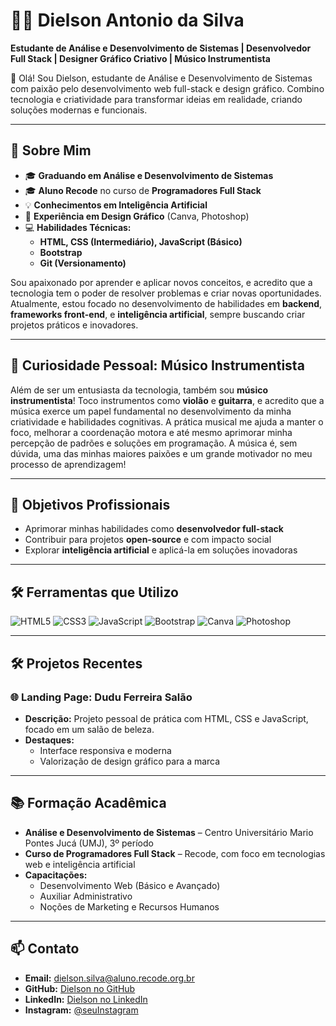 # 👨‍💻 Dielson Antonio da Silva  

**Estudante de Análise e Desenvolvimento de Sistemas | Desenvolvedor Full Stack | Designer Gráfico Criativo | Músico Instrumentista**  

👋 Olá! Sou Dielson, estudante de Análise e Desenvolvimento de Sistemas com paixão pelo desenvolvimento web full-stack e design gráfico. Combino tecnologia e criatividade para transformar ideias em realidade, criando soluções modernas e funcionais.

---

## 🌟 Sobre Mim  
- 🎓 **Graduando em Análise e Desenvolvimento de Sistemas**  
- 🎓 **Aluno Recode** no curso de **Programadores Full Stack**  
- 💡 **Conhecimentos em Inteligência Artificial**  
- 🎨 **Experiência em Design Gráfico** (Canva, Photoshop)  
- 💻 **Habilidades Técnicas:**  
  - **HTML, CSS (Intermediário), JavaScript (Básico)**  
  - **Bootstrap**  
  - **Git (Versionamento)**  

Sou apaixonado por aprender e aplicar novos conceitos, e acredito que a tecnologia tem o poder de resolver problemas e criar novas oportunidades. Atualmente, estou focado no desenvolvimento de habilidades em **backend**, **frameworks front-end**, e **inteligência artificial**, sempre buscando criar projetos práticos e inovadores.

---

## 🎸 Curiosidade Pessoal: Músico Instrumentista  
Além de ser um entusiasta da tecnologia, também sou **músico instrumentista**! Toco instrumentos como **violão** e **guitarra**, e acredito que a música exerce um papel fundamental no desenvolvimento da minha criatividade e habilidades cognitivas. A prática musical me ajuda a manter o foco, melhorar a coordenação motora e até mesmo aprimorar minha percepção de padrões e soluções em programação. A música é, sem dúvida, uma das minhas maiores paixões e um grande motivador no meu processo de aprendizagem!

---

## 🚀 Objetivos Profissionais  
- Aprimorar minhas habilidades como **desenvolvedor full-stack**  
- Contribuir para projetos **open-source** e com impacto social  
- Explorar **inteligência artificial** e aplicá-la em soluções inovadoras  

---

## 🛠️ Ferramentas que Utilizo  
<div>
  <img src="https://img.shields.io/badge/HTML5-%23E34F26.svg?style=flat&logo=html5&logoColor=white" alt="HTML5" />
  <img src="https://img.shields.io/badge/CSS3-%231572B6.svg?style=flat&logo=css3&logoColor=white" alt="CSS3" />
  <img src="https://img.shields.io/badge/JavaScript-%23F7DF1E.svg?style=flat&logo=javascript&logoColor=black" alt="JavaScript" />
  <img src="https://img.shields.io/badge/Bootstrap-%23563D7C.svg?style=flat&logo=bootstrap&logoColor=white" alt="Bootstrap" />
  <img src="https://img.shields.io/badge/Canva-%2300C4CC.svg?style=flat&logo=canva&logoColor=white" alt="Canva" />
  <img src="https://img.shields.io/badge/Photoshop-%23B2A9A0.svg?style=flat&logo=adobephotoshop&logoColor=white" alt="Photoshop" />
</div>

---

## 🛠️ Projetos Recentes  
### 🌐 **Landing Page: Dudu Ferreira Salão**  
- **Descrição:** Projeto pessoal de prática com HTML, CSS e JavaScript, focado em um salão de beleza.  
- **Destaques:**  
  - Interface responsiva e moderna  
  - Valorização de design gráfico para a marca  
---

## 📚 Formação Acadêmica  
- **Análise e Desenvolvimento de Sistemas** – Centro Universitário Mario Pontes Jucá (UMJ), 3º período  
- **Curso de Programadores Full Stack** – Recode, com foco em tecnologias web e inteligência artificial  
- **Capacitações:**  
  - Desenvolvimento Web (Básico e Avançado)  
  - Auxiliar Administrativo  
  - Noções de Marketing e Recursos Humanos  

---

## 📫 Contato  
- **Email:** dielson.silva@aluno.recode.org.br  
- **GitHub:** [Dielson no GitHub](https://github.com/odisilva)  
- **LinkedIn:** [Dielson no LinkedIn](https://www.linkedin.com/in/dielson-silva-b572b6248/)  
- **Instagram:** [@seuInstagram](https://instagram.com/dielson.a.s) 
